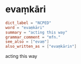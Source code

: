 # evaṃkāri

``` toml
dict_label = "NCPED"
word = "evaṃkāri"
summary = "acting this way"
grammar_comment = "mfn."
see_also = ["evaṃ"]
also_written_as = ["evaṃkārin"]
```

acting this way

